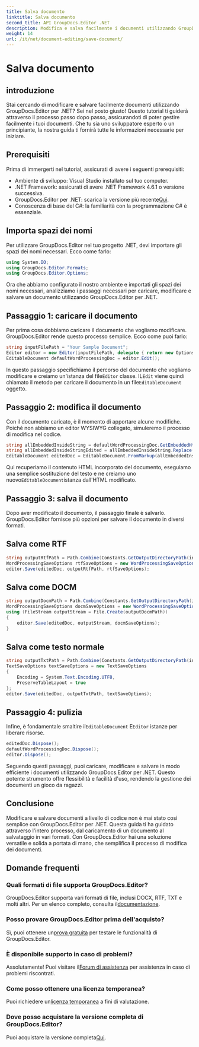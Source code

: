 ```yaml
---
title: Salva documento
linktitle: Salva documento
second_title: API GroupDocs.Editor .NET
description: Modifica e salva facilmente i documenti utilizzando GroupDocs.Editor per .NET. Questa guida passo passo semplifica il processo per gli sviluppatori.
weight: 14
url: /it/net/document-editing/save-document/
---
```


# Salva documento

## introduzione
Stai cercando di modificare e salvare facilmente documenti utilizzando GroupDocs.Editor per .NET? Sei nel posto giusto! Questo tutorial ti guiderà attraverso il processo passo dopo passo, assicurandoti di poter gestire facilmente i tuoi documenti. Che tu sia uno sviluppatore esperto o un principiante, la nostra guida ti fornirà tutte le informazioni necessarie per iniziare.
## Prerequisiti
Prima di immergerti nel tutorial, assicurati di avere i seguenti prerequisiti:
- Ambiente di sviluppo: Visual Studio installato sul tuo computer.
- .NET Framework: assicurati di avere .NET Framework 4.6.1 o versione successiva.
-  GroupDocs.Editor per .NET: scarica la versione più recente[Qui](https://releases.groupdocs.com/editor/net/).
- Conoscenza di base del C#: la familiarità con la programmazione C# è essenziale.
## Importa spazi dei nomi
Per utilizzare GroupDocs.Editor nel tuo progetto .NET, devi importare gli spazi dei nomi necessari. Ecco come farlo:
```csharp
using System.IO;
using GroupDocs.Editor.Formats;
using GroupDocs.Editor.Options;
```
Ora che abbiamo configurato il nostro ambiente e importati gli spazi dei nomi necessari, analizziamo i passaggi necessari per caricare, modificare e salvare un documento utilizzando GroupDocs.Editor per .NET.
## Passaggio 1: caricare il documento
Per prima cosa dobbiamo caricare il documento che vogliamo modificare. GroupDocs.Editor rende questo processo semplice. Ecco come puoi farlo:

```csharp
string inputFilePath = "Your Sample Document";
Editor editor = new Editor(inputFilePath, delegate { return new Options.WordProcessingLoadOptions(); });
EditableDocument defaultWordProcessingDoc = editor.Edit();
```
 In questo passaggio specifichiamo il percorso del documento che vogliamo modificare e creiamo un'istanza del file`Editor` classe. IL`Edit` viene quindi chiamato il metodo per caricare il documento in un file`EditableDocument` oggetto.
## Passaggio 2: modifica il documento
Con il documento caricato, è il momento di apportare alcune modifiche. Poiché non abbiamo un editor WYSIWYG collegato, simuleremo il processo di modifica nel codice.

```csharp
string allEmbeddedInsideString = defaultWordProcessingDoc.GetEmbeddedHtml();
string allEmbeddedInsideStringEdited = allEmbeddedInsideString.Replace("Subtitle", "Edited subtitle");
EditableDocument editedDoc = EditableDocument.FromMarkup(allEmbeddedInsideStringEdited, null);
```
 Qui recuperiamo il contenuto HTML incorporato del documento, eseguiamo una semplice sostituzione del testo e ne creiamo uno nuovo`EditableDocument`istanza dall'HTML modificato.
## Passaggio 3: salva il documento
Dopo aver modificato il documento, il passaggio finale è salvarlo. GroupDocs.Editor fornisce più opzioni per salvare il documento in diversi formati.
## Salva come RTF
```csharp
string outputRtfPath = Path.Combine(Constants.GetOutputDirectoryPath(inputFilePath), "editedDoc.rtf");
WordProcessingSaveOptions rtfSaveOptions = new WordProcessingSaveOptions(WordProcessingFormats.Rtf);
editor.Save(editedDoc, outputRtfPath, rtfSaveOptions);
```
## Salva come DOCM
```csharp
string outputDocmPath = Path.Combine(Constants.GetOutputDirectoryPath(inputFilePath), "editedDoc.docm");
WordProcessingSaveOptions docmSaveOptions = new WordProcessingSaveOptions(WordProcessingFormats.Docm);
using (FileStream outputStream = File.Create(outputDocmPath))
{
    editor.Save(editedDoc, outputStream, docmSaveOptions);
}
```
## Salva come testo normale
```csharp
string outputTxtPath = Path.Combine(Constants.GetOutputDirectoryPath(inputFilePath), "editedDoc.txt");
TextSaveOptions textSaveOptions = new TextSaveOptions
{
    Encoding = System.Text.Encoding.UTF8,
    PreserveTableLayout = true
};
editor.Save(editedDoc, outputTxtPath, textSaveOptions);
```
## Passaggio 4: pulizia
 Infine, è fondamentale smaltire il`EditableDocument` E`Editor` istanze per liberare risorse.
```csharp
editedDoc.Dispose();
defaultWordProcessingDoc.Dispose();
editor.Dispose();
```
Seguendo questi passaggi, puoi caricare, modificare e salvare in modo efficiente i documenti utilizzando GroupDocs.Editor per .NET. Questo potente strumento offre flessibilità e facilità d'uso, rendendo la gestione dei documenti un gioco da ragazzi.
## Conclusione
Modificare e salvare documenti a livello di codice non è mai stato così semplice con GroupDocs.Editor per .NET. Questa guida ti ha guidato attraverso l'intero processo, dal caricamento di un documento al salvataggio in vari formati. Con GroupDocs.Editor hai una soluzione versatile e solida a portata di mano, che semplifica il processo di modifica dei documenti.
## Domande frequenti
### Quali formati di file supporta GroupDocs.Editor?
GroupDocs.Editor supporta vari formati di file, inclusi DOCX, RTF, TXT e molti altri. Per un elenco completo, consulta il[documentazione](https://tutorials.groupdocs.com/editor/net/).
### Posso provare GroupDocs.Editor prima dell'acquisto?
 Sì, puoi ottenere un[prova gratuita](https://releases.groupdocs.com/) per testare le funzionalità di GroupDocs.Editor.
### È disponibile supporto in caso di problemi?
 Assolutamente! Puoi visitare il[Forum di assistenza](https://forum.groupdocs.com/c/editor/20) per assistenza in caso di problemi riscontrati.
### Come posso ottenere una licenza temporanea?
 Puoi richiedere un[licenza temporanea](https://purchase.groupdocs.com/temporary-license/) a fini di valutazione.
### Dove posso acquistare la versione completa di GroupDocs.Editor?
 Puoi acquistare la versione completa[Qui](https://purchase.groupdocs.com/buy).
